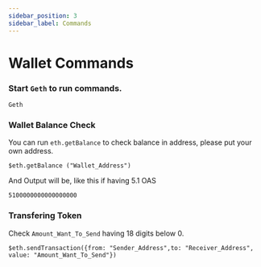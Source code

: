```yaml
---
sidebar_position: 3
sidebar_label: Commands
---
```


# Wallet Commands

### Start `Geth` to run commands.

```
Geth
```
###  Wallet Balance Check

You can run `eth.getBalance` to check balance in address, please put your own address.

```
$eth.getBalance ("Wallet_Address")
```

And Output will be, like this if having 5.1 OAS

```
5100000000000000000
```

###  Transfering Token

Check `Amount_Want_To_Send` having 18 digits below 0. 

```
$eth.sendTransaction({from: "Sender_Address",to: "Receiver_Address", value: "Amount_Want_To_Send"})
```
